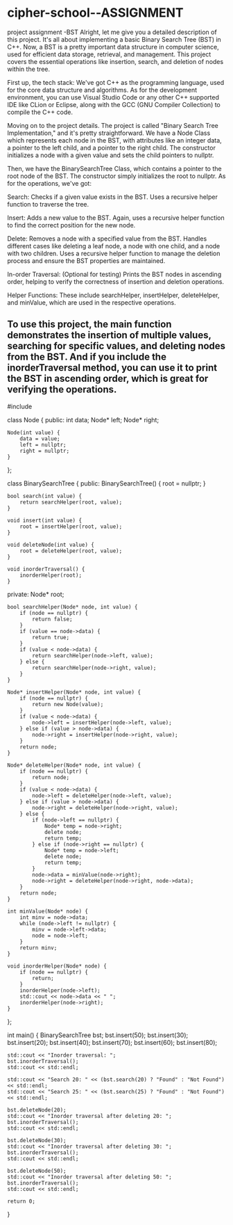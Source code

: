 # cipher-school--ASSIGNMENT
project assignment -BST
Alright, let me give you a detailed description of this project. It's all about implementing a basic Binary Search Tree (BST) in C++. Now, a BST is a pretty important data structure in computer science, used for efficient data storage, retrieval, and management. This project covers the essential operations like insertion, search, and deletion of nodes within the tree.

First up, the tech stack: We've got C++ as the programming language, used for the core data structure and algorithms. As for the development environment, you can use Visual Studio Code or any other C++ supported IDE like CLion or Eclipse, along with the GCC (GNU Compiler Collection) to compile the C++ code.

Moving on to the project details. The project is called "Binary Search Tree Implementation," and it's pretty straightforward. We have a Node Class which represents each node in the BST, with attributes like an integer data, a pointer to the left child, and a pointer to the right child. The constructor initializes a node with a given value and sets the child pointers to nullptr.

Then, we have the BinarySearchTree Class, which contains a pointer to the root node of the BST. The constructor simply initializes the root to nullptr. As for the operations, we've got:

Search: Checks if a given value exists in the BST. Uses a recursive helper function to traverse the tree.

Insert: Adds a new value to the BST. Again, uses a recursive helper function to find the correct position for the new node.

Delete: Removes a node with a specified value from the BST. Handles different cases like deleting a leaf node, a node with one child, and a node with two children. Uses a recursive helper function to manage the deletion process and ensure the BST properties are maintained.

In-order Traversal: (Optional for testing) Prints the BST nodes in ascending order, helping to verify the correctness of insertion and deletion operations.

Helper Functions: These include searchHelper, insertHelper, deleteHelper, and minValue, which are used in the respective operations.

To use this project, the main function demonstrates the insertion of multiple values, searching for specific values, and deleting nodes from the BST. And if you include the inorderTraversal method, you can use it to print the BST in ascending order, which is great for verifying the operations.
-------------------------------------------------------------------------------------------------------------------------------------------------------------------------------------------------------
#include <iostream>

class Node {
public:
    int data;
    Node* left;
    Node* right;

    Node(int value) {
        data = value;
        left = nullptr;
        right = nullptr;
    }
};

class BinarySearchTree {
public:
    BinarySearchTree() {
        root = nullptr;
    }

    bool search(int value) {
        return searchHelper(root, value);
    }

    void insert(int value) {
        root = insertHelper(root, value);
    }

    void deleteNode(int value) {
        root = deleteHelper(root, value);
    }

    void inorderTraversal() {
        inorderHelper(root);
    }

private:
    Node* root;

    bool searchHelper(Node* node, int value) {
        if (node == nullptr) {
            return false;
        }
        if (value == node->data) {
            return true;
        }
        if (value < node->data) {
            return searchHelper(node->left, value);
        } else {
            return searchHelper(node->right, value);
        }
    }

    Node* insertHelper(Node* node, int value) {
        if (node == nullptr) {
            return new Node(value);
        }
        if (value < node->data) {
            node->left = insertHelper(node->left, value);
        } else if (value > node->data) {
            node->right = insertHelper(node->right, value);
        }
        return node;
    }

    Node* deleteHelper(Node* node, int value) {
        if (node == nullptr) {
            return node;
        }
        if (value < node->data) {
            node->left = deleteHelper(node->left, value);
        } else if (value > node->data) {
            node->right = deleteHelper(node->right, value);
        } else {
            if (node->left == nullptr) {
                Node* temp = node->right;
                delete node;
                return temp;
            } else if (node->right == nullptr) {
                Node* temp = node->left;
                delete node;
                return temp;
            }
            node->data = minValue(node->right);
            node->right = deleteHelper(node->right, node->data);
        }
        return node;
    }

    int minValue(Node* node) {
        int minv = node->data;
        while (node->left != nullptr) {
            minv = node->left->data;
            node = node->left;
        }
        return minv;
    }

    void inorderHelper(Node* node) {
        if (node == nullptr) {
            return;
        }
        inorderHelper(node->left);
        std::cout << node->data << " ";
        inorderHelper(node->right);
    }
};

int main() {
    BinarySearchTree bst;
    bst.insert(50);
    bst.insert(30);
    bst.insert(20);
    bst.insert(40);
    bst.insert(70);
    bst.insert(60);
    bst.insert(80);

    std::cout << "Inorder traversal: ";
    bst.inorderTraversal();
    std::cout << std::endl;

    std::cout << "Search 20: " << (bst.search(20) ? "Found" : "Not Found") << std::endl;
    std::cout << "Search 25: " << (bst.search(25) ? "Found" : "Not Found") << std::endl;

    bst.deleteNode(20);
    std::cout << "Inorder traversal after deleting 20: ";
    bst.inorderTraversal();
    std::cout << std::endl;

    bst.deleteNode(30);
    std::cout << "Inorder traversal after deleting 30: ";
    bst.inorderTraversal();
    std::cout << std::endl;

    bst.deleteNode(50);
    std::cout << "Inorder traversal after deleting 50: ";
    bst.inorderTraversal();
    std::cout << std::endl;

    return 0;
}

